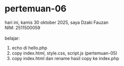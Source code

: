 # pertemuan-06

hari ini, kamis 30 oktober 2025,
saya Dzaki Fauzan<br>
NIM: 2511500059<br>
<br>
belajar:<br>
<ol>
  <li>echo di hello.php</li>
  <li>copy index.html, style.css, script.js (pertemuan-05)</li>
  <li>copy index.html dan rename hasil copy ke index.php</li> 
</oli>